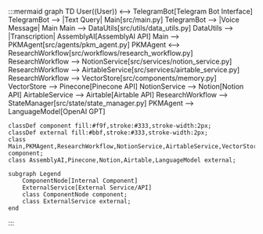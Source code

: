 :::mermaid
graph TD
    User((User)) <--> TelegramBot[Telegram Bot Interface]
    TelegramBot --> |Text Query| Main[src/main.py]
    TelegramBot --> |Voice Message| Main
    Main --> DataUtils[src/utils/data_utils.py]
    DataUtils --> |Transcription| AssemblyAI[AssemblyAI API]
    Main --> PKMAgent[src/agents/pkm_agent.py]
    PKMAgent <--> ResearchWorkflow[src/workflows/research_workflow.py]
    ResearchWorkflow --> NotionService[src/services/notion_service.py]
    ResearchWorkflow --> AirtableService[src/services/airtable_service.py]
    ResearchWorkflow --> VectorStore[src/components/memory.py]
    VectorStore --> Pinecone[Pinecone API]
    NotionService --> Notion[Notion API]
    AirtableService --> Airtable[Airtable API]
    ResearchWorkflow --> StateManager[src/state/state_manager.py]
    PKMAgent --> LanguageModel[OpenAI GPT]
    
    classDef component fill:#f9f,stroke:#333,stroke-width:2px;
    classDef external fill:#bbf,stroke:#333,stroke-width:2px;
    class Main,PKMAgent,ResearchWorkflow,NotionService,AirtableService,VectorStore,DataUtils,StateManager component;
    class AssemblyAI,Pinecone,Notion,Airtable,LanguageModel external;
    
    subgraph Legend
        ComponentNode[Internal Component]
        ExternalService[External Service/API]
        class ComponentNode component;
        class ExternalService external;
    end
:::